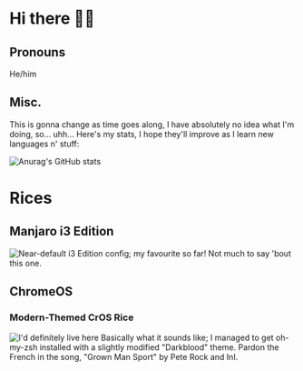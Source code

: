 # Hi there 👋🏾
## Pronouns
He/him
## Misc.
This is gonna change as time goes along, I have absolutely no idea what I'm doing, so... uhh...
Here's my stats, I hope they'll improve as I learn new languages n' stuff:

![Anurag's GitHub stats](https://github-readme-stats.vercel.app/api?username=marauder316&show_icons=true&theme=gruvbox)

# Rices

## Manjaro i3 Edition
![*Near-default i3 Edition config; my favourite so far!*](https://cdn.discordapp.com/attachments/635625917623828520/811784187677507624/Manjaro-i3-Showcase.png)
Not much to say 'bout this one.

## ChromeOS

### Modern-Themed CrOS Rice
![*I'd definitely live here*](https://cdn.discordapp.com/attachments/635625917623828520/810976344422350929/Screenshot_2021-02-15_2.44.47_PM.png)
Basically what it sounds like; I managed to get oh-my-zsh installed with a slightly modified "Darkblood" theme. Pardon the French in the song, "Grown Man Sport" by Pete Rock and InI.


<!--
**marauder316/marauder316** is a ✨ _special_ ✨ repository because its `README.md` (this file) appears on your GitHub profile.

Here are some ideas to get you started:

- 🔭 I’m currently working on ...
- 🌱 I’m currently learning ...
- 👯 I’m looking to collaborate on ...
- 🤔 I’m looking for help with ...
- 💬 Ask me about ...
- 📫 How to reach me: ...
- 😄 Pronouns: ...
- ⚡ Fun fact: ...
-->
